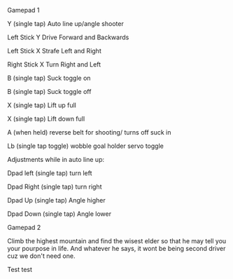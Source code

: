 Gamepad 1	

Y (single tap)	Auto line up/angle shooter

Left Stick Y	Drive Forward and Backwards

Left Stick X	Strafe Left and Right

Right Stick X	Turn Right and Left

B (single tap)	Suck toggle on

B (single tap)	Suck toggle off

X (single tap)	Lift up full

X (single tap)	Lift down full

A (when held) reverse belt for shooting/ turns off suck in

Lb (single tap toggle) wobble goal holder servo toggle

Adjustments while in auto line up:

  Dpad left (single tap) turn left

  Dpad Right (single tap) turn right

  Dpad Up (single tap) Angle higher

  Dpad Down (single tap) Angle lower

Gamepad 2	

Climb the highest mountain and find the wisest elder so that he may tell you your pourpose in life. And whatever he says, it wont be being second driver cuz we don't need one.

Test test
